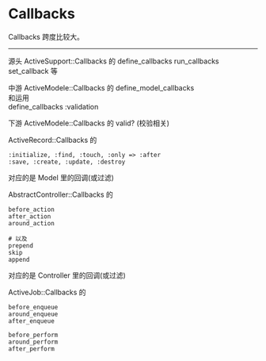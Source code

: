 # Callbacks

Callbacks 跨度比较大。

----------

源头 ActiveSupport::Callbacks 的
define_callbacks
run_callbacks
set_callback
等

中游 ActiveModele::Callbacks 的
define_model_callbacks  
和运用  
define_callbacks :validation

下游
ActiveModele::Callbacks 的
valid? (校验相关)

ActiveRecord::Callbacks 的

```
:initialize, :find, :touch, :only => :after
:save, :create, :update, :destroy
```
对应的是 Model 里的回调(或过滤)

AbstractController::Callbacks 的

```
before_action
after_action
around_action

# 以及
prepend
skip
append
```

对应的是 Controller 里的回调(或过滤)

ActiveJob::Callbacks 的

```
before_enqueue
around_enqueue
after_enqueue

before_perform
around_perform
after_perform
```

